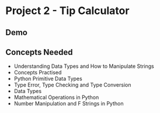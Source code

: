# Project 2 - Tip Calculator

## Demo



## Concepts Needed 
- Understanding Data Types and How to Manipulate Strings
- Concepts Practised
- Python Primitive Data Types
- Type Error, Type Checking and Type Conversion
- Data Types
- Mathematical Operations in Python
- Number Manipulation and F Strings in Python


